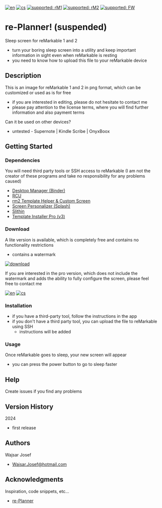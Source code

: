 [![en](https://img.shields.io/badge/lang-en-red.svg)](https://github.com/PepikVaio/reMarkable_re-Planner_suspended/tree/main)
[![cs](https://img.shields.io/badge/lang-cs-springgreen.svg)](https://github.com/PepikVaio/reMarkable_re-Planner_suspended/blob/main/.github/README.cs.md)
[![supported: rM1](https://img.shields.io/badge/rM1-supported-green)](https://remarkable.com/store/remarkable)
[![supported: rM2](https://img.shields.io/badge/rM2-supported-green)](https://remarkable.com/store/remarkable-2)
[![supported: FW](https://img.shields.io/badge/fw_3.xx-supported-green)]()

# re-Planner! (suspended)

Sleep screen for reMarkable 1 and 2
* turn your boring sleep screen into a utility and keep important information in sight even when reMarkable is resting
* you need to know how to upload this file to your reMarkable device

## Description

This is an image for reMarkable 1 and 2 in png format, which can be customized or used as is for free
* if you are interested in editing, please do not hesitate to contact me
* please pay attention to the license terms, where you will find further information and also payment terms

Can it be used on other devices?
* untested - Supernote | Kindle Scribe | OnyxBoox

## Getting Started

### Dependencies

You will need third party tools or SSH access to reMarkable (I am not the creator of these programs and take no responsibility for any problems caused)

* [Desktop Manager (Binder)](https://www.einkpads.com/products/binder-2)
* [RCU](http://www.davisr.me/projects/rcu/)
* [rm2 Template Helper & Custom Screen](https://www.freeremarkabletools.com/)
* [Screen Personalizer (Splash)](https://www.einkpads.com/products/remarkable-splash)
* [Slithin](https://github.com/furesoft/Slithin)
* [Template Installer Pro (v3)](https://www.einkpads.com/products/template-installer-3)

### Download
A lite version is available, which is completely free and contains no functionality restrictions
* contains a watermark

[![download](https://img.shields.io/badge/download-latest_release-slategray)](https://github.com/PepikVaio/reMarkable_re-Planner_suspended/releases)

If you are interested in the pro version, which does not include the watermark and adds the ability to fully configure the screen, please feel free to contact me


[![en](https://img.shields.io/badge/payment-en-blue.svg)](https://github.com/PepikVaio/reMarkable_re-Planner_suspended/blob/main/.github/PAYMENT.md)
[![cs](https://img.shields.io/badge/payment-cs-green.svg)](https://github.com/PepikVaio/reMarkable_re-Planner_suspended/blob/main/.github/PAYMENT.cs.md)

### Installation
* if you have a third-party tool, follow the instructions in the app
* if you don't have a third party tool, you can upload the file to reMarkable using SSH
  * instructions will be added

### Usage
Once reMarkable goes to sleep, your new screen will appear
* you can press the power button to go to sleep faster

## Help
Create issues if you find any problems

## Version History

2024
* first release

## Authors

Wajsar Josef
* Wajsar.Josef@hotmail.com

## Acknowledgments

Inspiration, code snippets, etc...
* [re-Planner](https://github.com/PepikVaio/reMarkable_re-Planner)
